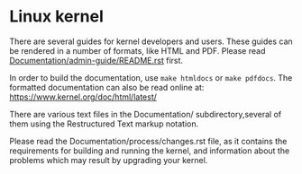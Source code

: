  # Linux kernel


There are several guides for kernel developers and users. These guides can
be rendered in a number of formats, like HTML and PDF. Please read <a href="https://github.com/torvalds/linux/tree/master/Documentation/admin-guide">Documentation/admin-guide/README.rst</a> first.


In order to build the documentation, use ``make htmldocs`` or
``make pdfdocs``.  The formatted documentation can also be read online at: https://www.kernel.org/doc/html/latest/

There are various text files in the Documentation/ subdirectory,several of them using the Restructured Text markup notation.

Please read the Documentation/process/changes.rst file, as it contains the
requirements for building and running the kernel, and information about
the problems which may result by upgrading your kernel.
